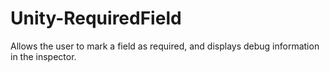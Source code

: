 Unity-RequiredField
===================

Allows the user to mark a field as required, and displays debug information in the inspector.
